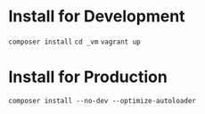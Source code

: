 # Install for Development
`composer install`
`cd _vm`
`vagrant up`

# Install for Production
`composer install --no-dev --optimize-autoloader`